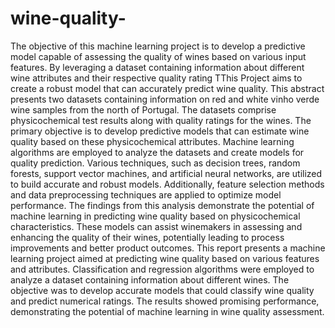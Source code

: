 # wine-quality-
The objective of this machine learning project is to develop a predictive model capable of assessing the quality of wines based on various input features.
By leveraging a dataset containing information about different wine attributes and their respective quality rating
TThis Project aims to create a robust model that can accurately predict wine quality.
This abstract presents two datasets containing information on red and white vinho verde wine samples from the north of Portugal. 
The datasets comprise physicochemical test results along with quality ratings for the wines. The primary objective is to develop predictive models that can estimate wine quality based on these physicochemical attributes.
Machine learning algorithms are employed to analyze the datasets and create models for quality prediction.
Various techniques, such as decision trees, random forests, support vector machines, and artificial neural networks, are utilized to build accurate and robust models.
Additionally, feature selection methods and data preprocessing techniques are applied to optimize model performance. The findings from this analysis demonstrate the potential of machine learning in predicting wine quality based on physicochemical characteristics. 
These models can assist winemakers in assessing and enhancing the quality of their wines, potentially leading to process improvements and better product outcomes. 
This report presents a machine learning project aimed at predicting wine quality based on various features and attributes. Classification and regression algorithms were employed to analyze a dataset containing information about different wines.
The objective was to develop accurate models that could classify wine quality and predict numerical ratings. The results showed promising performance, demonstrating the potential of machine learning in wine quality assessment. 
